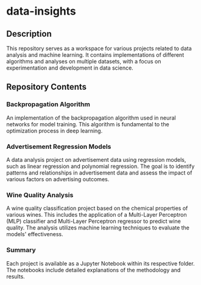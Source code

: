 # data-insights
## Description

This repository serves as a workspace for various projects related to data analysis and machine learning. It contains implementations of different algorithms and analyses on multiple datasets, with a focus on experimentation and development in data science.
## Repository Contents

### Backpropagation Algorithm
An implementation of the backpropagation algorithm used in neural networks for model training. This algorithm is fundamental to the optimization process in deep learning.

### Advertisement Regression Models
A data analysis project on advertisement data using regression models, such as linear regression and polynomial regression. The goal is to identify patterns and relationships in advertisement data and assess the impact of various factors on advertising outcomes.

### Wine Quality Analysis
A wine quality classification project based on the chemical properties of various wines. This includes the application of a Multi-Layer Perceptron (MLP) classifier and Multi-Layer Perceptron regressor to predict wine quality. The analysis utilizes machine learning techniques to evaluate the models' effectiveness.

### Summary
Each project is available as a Jupyter Notebook within its respective folder. The notebooks include detailed explanations of the methodology and results.
